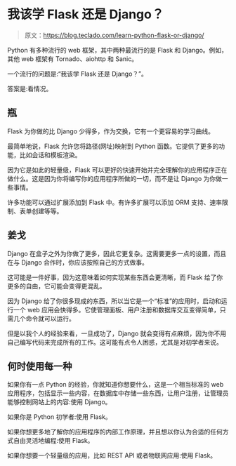 # 我该学 Flask 还是 Django？

> 原文：<https://blog.teclado.com/learn-python-flask-or-django/>

Python 有多种流行的 web 框架，其中两种最流行的是 Flask 和 Django。例如，其他 web 框架有 Tornado、aiohttp 和 Sanic。

一个流行的问题是:“我该学 Flask 还是 Django？”。

答案是:看情况。

## 瓶

Flask 为你做的比 Django 少得多，作为交换，它有一个更容易的学习曲线。

最简单地说，Flask 允许您将路径(网址)映射到 Python 函数。它提供了更多的功能，比如会话和模板渲染。

因为它是如此的轻量级，Flask 可以更好的快速开始并完全理解你的应用程序正在做什么。这是因为你将编写你的应用程序所做的一切，而不是让 Django 为你做一些事情。

许多功能可以通过扩展添加到 Flask 中。有许多扩展可以添加 ORM 支持、速率限制、表单创建等等。

## 姜戈

Django 在盒子之外为你做了更多，因此它更复杂。这需要更多一点的设置，而且在与 Django 合作时，你应该按照自己的方式做事。

这可能是一件好事，因为这意味着如何实现某些东西会更清晰，而 Flask 给了你更多的自由，它可能会变得更混乱。

因为 Django 给了你很多现成的东西，所以当它是一个“标准”的应用时，启动和运行一个 web 应用会快得多。它使管理面板、用户注册和数据库交互变得简单，只需几个命令就可以运行。

但是以我个人的经验来看，一旦成功了，Django 就会变得有点麻烦，因为你不用自己编写代码来完成所有的工作。这可能有点令人困惑，尤其是对初学者来说。

## 何时使用每一种

如果你有一点 Python 的经验，你就知道你想要什么，这是一个相当标准的 web 应用程序，包括显示一些内容，在数据库中存储一些东西，让用户注册，让管理员能够控制网站上的内容:使用 Django。

如果你是 Python 初学者:使用 Flask。

如果你想更多地了解你的应用程序的内部工作原理，并且想以你认为合适的任何方式自由灵活地编程:使用 Flask。

如果你想要一个轻量级的应用，比如 REST API 或者物联网应用:使用 Flask。